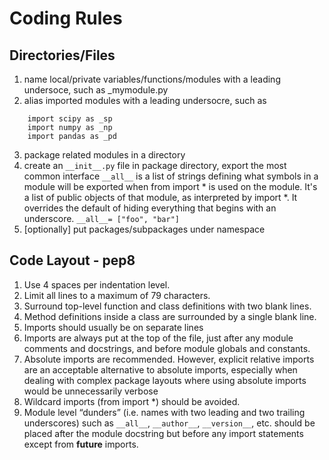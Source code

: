 # Coding Rules
## Directories/Files
1. name local/private variables/functions/modules with a leading undersoce, such as _mymodule.py 
2. alias imported modules with a leading undersocre, such as
```
    import scipy as _sp
    import numpy as _np
    import pandas as _pd
```
3. package related modules in a directory
4. create an `__init__.py` file in package directory, export the most common interface
  `__all__` is a list of strings defining what symbols in a module will be exported
   when from <module> import * is used on the module.
   It's a list of public objects of that module, as interpreted by import *.
   It overrides the default of hiding everything that begins with an underscore.
   `__all__= ["foo", "bar"]`
5. [optionally] put packages/subpackages under namespace 

## Code Layout - pep8
1. Use 4 spaces per indentation level.
2. Limit all lines to a maximum of 79 characters.
3. Surround top-level function and class definitions with two blank lines.
4. Method definitions inside a class are surrounded by a single blank line.
5. Imports should usually be on separate lines
6. Imports are always put at the top of the file, just after any module comments and docstrings,
  and before module globals and constants.
7. Absolute imports are recommended. However, explicit relative imports are an acceptable
  alternative to absolute imports, especially when dealing with complex package layouts
  where using absolute imports would be unnecessarily verbose
8. Wildcard imports (from <module> import *) should be avoided.
9. Module level “dunders” (i.e. names with two leading and two trailing underscores) such as
  `__all__`, `__author__`, `__version__`, etc. should be placed after the module docstring 
  but before any import statements except from __future__ imports. 
